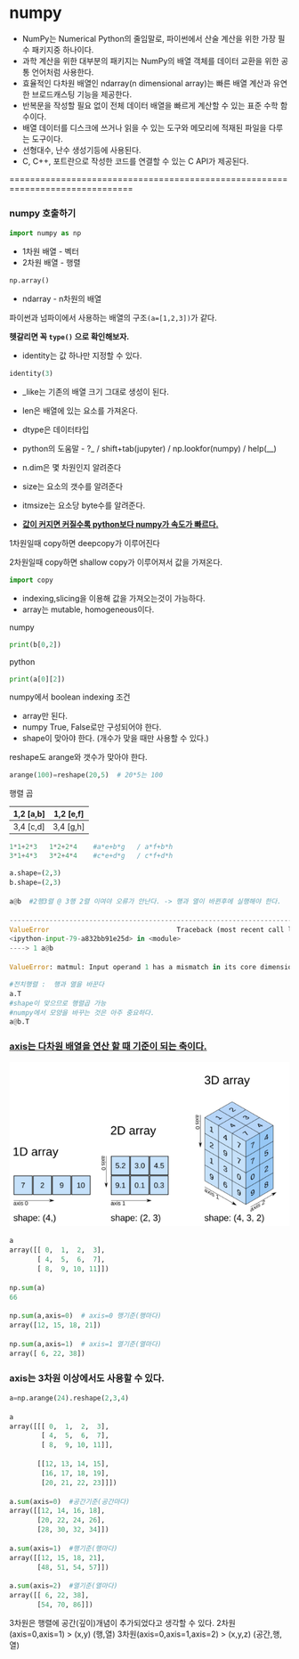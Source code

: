 # numpy

- NumPy는 Numerical Python의 줄임말로, 파이썬에서 산술 계산을 위한 가장 필수 패키지중 하나이다.
- 과학 계산을 위한 대부분의 패키지는 NumPy의 배열 객체를 데이터 교환을 위한 공통 언어처럼 사용한다.
- 효율적인 다차원 배열인 ndarray(n dimensional array)는 빠른 배열 계산과 유연한 브로드캐스팅 기능을 제공한다.
- 반복문을 작성할 필요 없이 전체 데이터 배열을 빠르게 계산할 수 있는 표준 수학 함수이다.
- 배열 데이터를 디스크에 쓰거나 읽을 수 있는 도구와 메모리에 적재된 파일을 다루는 도구이다.
- 선형대수, 난수 생성기등에 사용된다.
- C, C++, 포트란으로 작성한 코드를 연결할 수 있는 C API가 제공된다.

==============================================================================



### numpy 호출하기

```python
import numpy as np
```



- 1차원 배열 - 벡터
- 2차원 배열 - 행렬

```python
np.array()
```

- ndarray - n차원의 배열



파이썬과 넘파이에서 사용하는 배열의 구조``(a=[1,2,3])``가 같다.

**헷갈리면 꼭 ``type()`` 으로 확인해보자.**



- identity는 값 하나만 지정할 수 있다.

```python
identity(3)
```

- _like는 기존의 배열 크기 그대로 생성이 된다.

- len은 배열에 있는 요소를 가져온다.
- dtype은 데이터타입
- python의 도움말 - ?_ / shift+tab(jupyter) / np.lookfor(numpy) / help(__)



- n.dim은 몇 차원인지 알려준다
- size는 요소의 갯수를 알려준다
- itmsize는 요소당 byte수를 알려준다.



- **<u>값이 커지면 커질수록 python보다 numpy가 속도가 빠르다.</u>**



1차원일때 copy하면 deepcopy가 이루어진다

2차원일때 copy하면 shallow copy가 이루어져서 값을 가져온다.

```python
import copy
```



- indexing,slicing을 이용해 값을 가져오는것이 가능하다.
- array는 mutable, homogeneous이다.



numpy

```python
print(b[0,2])
```

python

```python
print(a[0][2])
```



numpy에서 boolean indexing 조건

- array만 된다.
- numpy True, False로만 구성되어야 한다.
- shape이 맞아야 한다. (개수가 맞을 때만 사용할 수 있다.)



reshape도 arange와 갯수가 맞아야 한다.

```python
arange(100)=reshape(20,5)  # 20*5는 100
```







행렬 곱

| 1,2   [a,b] | 1,2  [e,f] |
| ----------- | ---------- |
| 3,4   [c,d] | 3,4  [g,h] |



```python
1*1+2*3   1*2+2*4    #a*e+b*g   / a*f+b*h
3*1+4*3   3*2+4*4    #c*e+d*g   / c*f+d*h
```

```python
a.shape=(2,3)
b.shape=(2,3)

a@b  #2행3렬 @ 3행 2렬 이여야 오류가 안난다. -> 행과 열이 바뀐후에 실행해야 한다.

---------------------------------------------------------------------------
ValueError                                Traceback (most recent call last)
<ipython-input-79-a832bb91e25d> in <module>
----> 1 a@b

ValueError: matmul: Input operand 1 has a mismatch in its core dimension 0, with gufunc signature (n?,k),(k,m?)->(n?,m?) (size 2 is different from 3)
```

```python
#전치행렬 :  행과 열을 바꾼다
a.T
#shape이 맞으므로 행렬곱 가능
#numpy에서 모양을 바꾸는 것은 아주 중요하다.
a@b.T
```





### <u>axis는 다차원 배열을 연산 할 때 기준이 되는 축이다.</u>

![axis: 차원의축](2021-06-07-numpy.assets/img.png)



```python
a
array([[ 0,  1,  2,  3],
       [ 4,  5,  6,  7],
       [ 8,  9, 10, 11]])

np.sum(a)
66

np.sum(a,axis=0)  # axis=0 행기준(행마다)
array([12, 15, 18, 21])

np.sum(a,axis=1)  # axis=1 열기준(열마다)
array([ 6, 22, 38])
```

### axis는 3차원 이상에서도 사용할 수 있다.

```python
a=np.arange(24).reshape(2,3,4)

a
array([[[ 0,  1,  2,  3],
        [ 4,  5,  6,  7],
        [ 8,  9, 10, 11]],

       [[12, 13, 14, 15],
        [16, 17, 18, 19],
        [20, 21, 22, 23]]])

a.sum(axis=0)  #공간기준(공간마다)
array([[12, 14, 16, 18],
       [20, 22, 24, 26],
       [28, 30, 32, 34]])

a.sum(axis=1)  #행기준(행마다)
array([[12, 15, 18, 21],
       [48, 51, 54, 57]])

a.sum(axis=2)  #열기준(열마다)
array([[ 6, 22, 38],
       [54, 70, 86]])
```



3차원은 행렬에 공간(깊이)개념이 추가되었다고 생각할 수 있다.
2차원(axis=0,axis=1)   > (x,y)  (행,열)
3차원(axis=0,axis=1,axis=2)   > (x,y,z)  (공간,행,열)

 